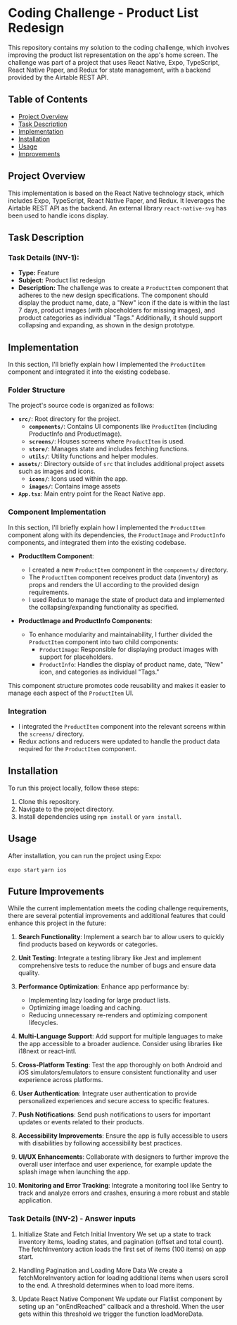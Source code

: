 # Coding Challenge - Product List Redesign

This repository contains my solution to the coding challenge, which involves improving the product list representation on the app's home screen. The challenge was part of a project that uses React Native, Expo, TypeScript, React Native Paper, and Redux for state management, with a backend provided by the Airtable REST API.

## Table of Contents

- [Project Overview](#project-overview)
- [Task Description](#task-description)
- [Implementation](#implementation)
- [Installation](#installation)
- [Usage](#usage)
- [Improvements](#improvements)

## Project Overview

This implementation is based on the React Native technology stack, which includes Expo, TypeScript, React Native Paper, and Redux. It leverages the Airtable REST API as the backend. An external library `react-native-svg` has been used to handle icons display.

## Task Description

### Task Details (INV-1):

- **Type:** Feature
- **Subject:** Product list redesign
- **Description:** The challenge was to create a `ProductItem` component that adheres to the new design specifications. The component should display the product name, date, a "New" icon if the date is within the last 7 days, product images (with placeholders for missing images), and product categories as individual "Tags." Additionally, it should support collapsing and expanding, as shown in the design prototype.

## Implementation

In this section, I'll briefly explain how I implemented the `ProductItem` component and integrated it into the existing codebase.

### Folder Structure

The project's source code is organized as follows:

- **`src/`**: Root directory for the project.
  - **`components/`**: Contains UI components like `ProductItem` (including ProductInfo and ProductImage).
  - **`screens/`**: Houses screens where `ProductItem` is used.
  - **`store/`**: Manages state and includes fetching functions.
  - **`utils/`**: Utility functions and helper modules.
- **`assets/`**: Directory outside of `src` that includes additional project assets such as images and icons.
  - **`icons/`**: Icons used within the app.
  - **`images/`**: Contains image assets
- **`App.tsx`**: Main entry point for the React Native app.

### Component Implementation

In this section, I'll briefly explain how I implemented the `ProductItem` component along with its dependencies, the `ProductImage` and `ProductInfo` components, and integrated them into the existing codebase.

- **ProductItem Component**:

  - I created a new `ProductItem` component in the `components/` directory.
  - The `ProductItem` component receives product data (inventory) as props and renders the UI according to the provided design requirements.
  - I used Redux to manage the state of product data and implemented the collapsing/expanding functionality as specified.

- **ProductImage and ProductInfo Components**:
  - To enhance modularity and maintainability, I further divided the `ProductItem` component into two child components:
    - `ProductImage`: Responsible for displaying product images with support for placeholders.
    - `ProductInfo`: Handles the display of product name, date, "New" icon, and categories as individual "Tags."

This component structure promotes code reusability and makes it easier to manage each aspect of the `ProductItem` UI.

### Integration

- I integrated the `ProductItem` component into the relevant screens within the `screens/` directory.
- Redux actions and reducers were updated to handle the product data required for the `ProductItem` component.

## Installation

To run this project locally, follow these steps:

1. Clone this repository.
2. Navigate to the project directory.
3. Install dependencies using `npm install` or `yarn install`.

## Usage

After installation, you can run the project using Expo:

`expo start`
`yarn ios`

## Future Improvements

While the current implementation meets the coding challenge requirements, there are several potential improvements and additional features that could enhance this project in the future:

1. **Search Functionality**: Implement a search bar to allow users to quickly find products based on keywords or categories.

2. **Unit Testing**: Integrate a testing library like Jest and implement comprehensive tests to reduce the number of bugs and ensure data quality.

3. **Performance Optimization**: Enhance app performance by:

   - Implementing lazy loading for large product lists.
   - Optimizing image loading and caching.
   - Reducing unnecessary re-renders and optimizing component lifecycles.

4. **Multi-Language Support**: Add support for multiple languages to make the app accessible to a broader audience. Consider using libraries like i18next or react-intl.

5. **Cross-Platform Testing**: Test the app thoroughly on both Android and iOS simulators/emulators to ensure consistent functionality and user experience across platforms.

6. **User Authentication**: Integrate user authentication to provide personalized experiences and secure access to specific features.

7. **Push Notifications**: Send push notifications to users for important updates or events related to their products.

8. **Accessibility Improvements**: Ensure the app is fully accessible to users with disabilities by following accessibility best practices.

9. **UI/UX Enhancements**: Collaborate with designers to further improve the overall user interface and user experience, for example update the splash image when launching the app.

10. **Monitoring and Error Tracking**: Integrate a monitoring tool like Sentry to track and analyze errors and crashes, ensuring a more robust and stable application.

### Task Details (INV-2) - Answer inputs

1. Initialize State and Fetch Initial Inventory
   We set up a state to track inventory items, loading states, and pagination (offset and total count).
   The fetchInventory action loads the first set of items (100 items) on app start.

2. Handling Pagination and Loading More Data
   We create a fetchMoreInventory action for loading additional items when users scroll to the end.
   A threshold determines when to load more items.

3. Update React Native Component
   We update our Flatlist component by seting up an "onEndReached" callback and a threshold. When the user gets within this threshold we trigger the function loadMoreData.
